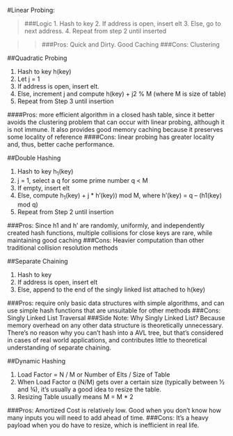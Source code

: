 #Linear Probing:
>###Logic
	1. Hash to key
	2. If address is open, insert elt
	3. Else, go to next address.
	4. Repeat from step 2 until inserted

>>###Pros: 	Quick and Dirty. Good Caching
>>###Cons: 	Clustering

##Quadratic Probing
  1. Hash to key h(key)
  2. Let j = 1
  3. If address is open, insert elt.
  4. Else, increment j and compute h(key) + j2 % M (where M is size of table)
  5. Repeat from Step 3 until insertion
  
  ####Pros: more efficient algorithm in a closed hash table, since it better avoids the clustering problem that can occur with linear probing, although it is not immune. It also provides good memory caching because it preserves some locality of reference
  ####Cons: linear probing has greater locality and, thus, better cache performance.
  
##Double Hashing

  1. Hash to key h<sub>1</sub>(key)
  2. j = 1, select a q for some prime number q < M
  3. If empty, insert elt
  4. Else, compute h<sub>1</sub>(key) + j * h’(key)) mod M, where 
     h’(key) = q – (h1(key) mod q)
  5. Repeat from Step 2 until insertion
  
  ###Pros: Since h1 and h’ are randomly, uniformly, and independently created hash functions, multiple collisions for close keys are rare, while maintaining good caching
  ###Cons: Heavier computation than other traditional collision resolution methods
  
##Separate Chaining

  1. Hash to key
  2. If address is open, insert elt
  3. Else, append to the end of the singly linked list attached to h(key)
  
  ###Pros: require only basic data structures with simple algorithms, and can use simple hash functions that are unsuitable for other methods
  ###Cons: Singly Linked List Traversal
  ###Side Note: Why Singly Linked List? Because memory overhead on any other data structure is theoretically unnecessary. There’s no reason why you can’t hash into a AVL tree, but that’s considered in cases of real world applications, and contributes little to theoretical understanding of separate chaining.
	
##Dynamic Hashing

  1. Load Factor = N / M or Number of Elts / Size of Table
  2. When Load Factor α (N/M) gets over a certain size (typically between ½ and ¾), it’s usually a good idea to resize the table.
  3. Resizing Table usually means M = M * 2
  
  ###Pros: Amortized Cost is relatively low. Good when you don’t know how many inputs you will need to add ahead of time.
  ###Cons: It’s a heavy payload when you do have to resize, which is inefficient in real life.
